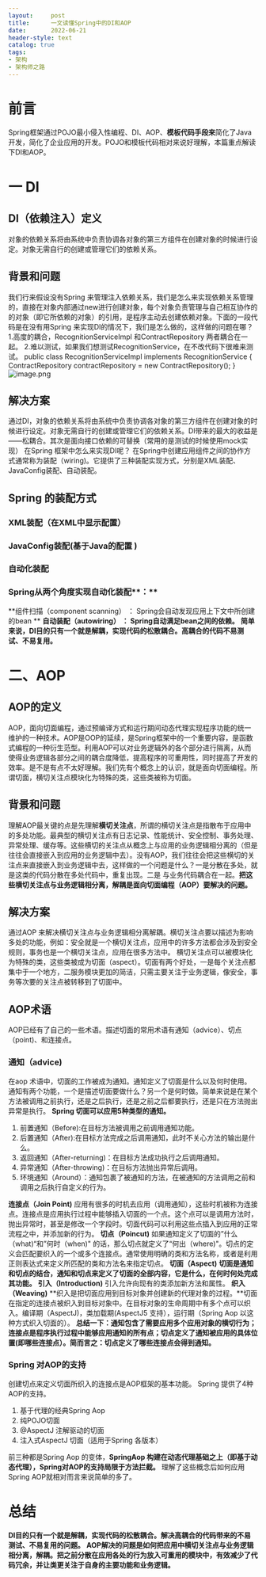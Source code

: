 ```yaml
---
layout:     post
title:      一文读懂Spring中的DI和AOP
date:       2022-06-21
header-style: text
catalog: true
tags:
- 架构
- 架构师之路
---
```


# 前言
Spring框架通过POJO最小侵入性编程、DI、AOP、**模板代码手段来**简化了Java 开发，简化了企业应用的开发。POJO和模板代码相对来说好理解，本篇重点解读下DI和AOP。
# **一 DI**
## **DI（依赖注入）定义**
对象的依赖关系将由系统中负责协调各对象的第三方组件在创建对象的时候进行设定。对象无需自行的创建或管理它们的依赖关系。
## **背景和问题**
我们行来假设没有Spring 来管理注入依赖关系，我们是怎么来实现依赖关系管理的，直接在对象内部通过new进行创建对象，每个对象负责管理与自己相互协作的的对象（即它所依赖的对象）的引用，是程序主动去创建依赖对象。下面的一段代码是在没有用Spring 来实现DI的情况下，我们是怎么做的，这样做的问题在哪？
1.高度的耦合，RecognitionServiceImpl 和ContractRepository 两者耦合在一起。
2.难以测试，如果我们想测试RecognitionService，在不改代码下很难来测试。
public class RecognitionServiceImpl implements RecognitionService {     ContractRepository contractRepository = new ContractRepository(); } 
![image.png](https://cdn.nlark.com/yuque/0/2022/gif/12605472/1655822213368-2804967e-b77e-40db-8b0c-65e06551fae2.gif#clientId=u174cb29d-ab38-4&crop=0&crop=0&crop=1&crop=1&from=paste&id=ue35aba25&margin=%5Bobject%20Object%5D&name=image.png&originHeight=1&originWidth=1&originalType=url&ratio=1&rotation=0&showTitle=false&size=43&status=done&style=none&taskId=ubd112d8a-d651-48f1-bff5-4c7e484e724&title=)
## **解决方案**
通过DI，对象的依赖关系将由系统中负责协调各对象的第三方组件在创建对象的时候进行设定。对象无需自行的创建或管理它们的依赖关系。DI带来的最大的收益是——松耦合。其次是面向接口依赖的可替换（常用的是测试的时候使用mock实现）
在Spring 框架中怎么来实现DI呢？
在Spring中创建应用组件之间的协作方式通常称为装配（wiring)。它提供了三种装配实现方式，分别是XML装配、JavaConfig装配、自动装配。
## Spring 的装配方式
### **XML装配（在XML中显示配置）**
### **JavaConfig装配(基于Java的配置 )**
### **自动化装配**
### Spring从两个角度实现自动化装配**：**
**组件扫描（component scanning） ： Spring会自动发现应用上下文中所创建的bean **
**自动装配（autowiring） ： Spring自动满足bean之间的依赖。**
**简单来说，DI目的只有一个就是解耦，实现代码的松散耦合。高耦合的代码不易测试、不易复用。**
# **二、AOP**
## **AOP的定义**
AOP，面向切面编程，通过预编译方式和运行期间动态代理实现程序功能的统一维护的一种技术。AOP是OOP的延续，是Spring框架中的一个重要内容，是函数式编程的一种衍生范型。利用AOP可以对业务逻辑外的各个部分进行隔离，从而使得业务逻辑各部分之间的耦合度降低，提高程序的可重用性，同时提高了开发的效率。是不是有点不太好理解。我们先有个概念上的认识，就是面向切面编程。所谓切面，横切关注点模块化为特殊的类，这些类被称为切面。
## **背景和问题**
理解AOP最关键的点是先理解**横切关注点**，所谓的横切关注点是指散布于应用中的多处功能。最典型的横切关注点有日志记录、性能统计、安全控制、事务处理、异常处理、缓存等。这些横切的关注点从概念上与应用的业务逻辑相分离的（但是往往会直接嵌入到应用的业务逻辑中去）。没有AOP，我们往往会把这些横切的关注点来直接嵌入到业务逻辑中去，这样做的一个问题是什么？一是分散在多处，就是这类的代码分散在多处代码中，重复出现。二是 与业务代码耦合在一起。**把这些横切关注点与业务逻辑相分离，解耦是面向切面编程（AOP）要解决的问题。**
## **解决方案**
通过AOP 来解决横切关注点与业务逻辑相分离解耦。横切关注点要以描述为影响多处的功能，例如：安全就是一个横切关注点，应用中的许多方法都会涉及到安全规则，事务也是一个横切关注点，应用在很多方法中。
横切关注点可以被模块化为特殊的类，这些类被成为切面（aspect）。切面有两个好处，一是每个关注点都集中于一个地方，二服务模块更加的简洁，只需主要关注于业务逻辑，像安全，事务等次要的关注点被转移到了切面中。
## AOP术语
AOP已经有了自己的一些术语。描述切面的常用术语有通知（advice）、切点（point)、和连接点。
### 通知（advice)
在aop 术语中，切面的工作被成为通知。通知定义了切面是什么以及何时使用。通知有两个功能，一个是描述切面要做什么？另一个是何时做。简单来说是在某个方法被调用之前执行，还是之后执行，还是之前之后都要执行，还是只在方法抛出异常是执行。
**Spring 切面可以应用5种类型的通知。**
 	 	 	 	 	

1. 前置通知（Before):在目标方法被调用之前调用通知功能。
1. 后置通知（After):在目标方法完成之后调用通知，此时不关心方法的输出是什么。
1. 返回通知（After-returning)：在目标方法成功执行之后调用通知。
1. 异常通知（After-throwing)：在目标方法抛出异常后调用。
1. 环境通知（Around）：通知包裹了被通知的方法，在被通知的方法调用之前和调用之后执行自定义的行为。

**连接点（Join Point)**
应用有很多的时机去应用（调用通知），这些时机被称为连接点。连接点是应用执行过程中能够插入切面的一个点。这个点可以是调用方法时，抛出异常时，甚至是修改一个字段时。切面代码可以利用这些点插入到应用的正常流程之中，并添加新的行为。
**切点（Poincut)**
如果通知定义了切面的”什么（what)“和”何时（when)" 的话，那么切点就定义了“何出（where)"。切点的定义会匹配要织入的一个或多个连接点。通常使用明确的类和方法名称，或者是利用正则表达式来定义所匹配的类和方法名来指定切点。
**切面（Aspect)**
**切面是通知和切点的结合，通知和切点来定义了切面的全部内容，它是什么，在何时何处完成其功能。**
**引入（Introduction)**
引入允许向现有的类添加新方法和属性。
**织入（Weaving)**
**织入是把切面应用到目标对象并创建新的代理对象的过程。**切面在指定的连接点被织入到目标对象中。在目标对象的生命周期中有多个点可以织入。编译期（AspectJ)，类加载期(AspectJ5 支持），运行期（Spring Aop 以这种方式织入切面的）。
**总结一下：通知包含了需要应用多个应用对象的横切行为；连接点是程序执行过程中能够应用通知的所有点；切点定义了通知被应用的具体位置(即哪些连接点）。简而言之：切点定义了哪些连接点会得到通知。**
### Spring 对AOP的支持
创建切点来定义切面所织入的连接点是AOP框架的基本功能。
Spring 提供了4种AOP的支持。
 	 	 	 	

1. 基于代理的经典Spring Aop
1. 纯POJO切面
1. @AspectJ 注解驱动的切面
1. 注入式AspectJ 切面（适用于Spring 各版本）

前三种都是Spring Aop 的变体，**SpringAop 构建在动态代理基础之上（即基于动态代理），Spring对AOP的支持局限于方法拦截。**
理解了这些概念后如何应用Spring AOP就相对而言来说简单的多了。
# **总结**
**DI目的只有一个就是解耦，实现代码的松散耦合。解决高耦合的代码带来的不易测试、不易复用的问题。**
**AOP解决的问题是如何把应用中横切关注点与业务逻辑相分离，解耦。把之前分散在应用各处的行为放入可重用的模块中，有效减少了代码冗余，并让类更关注于自身的主要功能和业务逻辑。**
